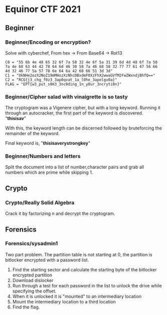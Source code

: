 ﻿# Equinor CTF 2021

## Beginner
### Beginner/Encoding or encryption?
Solve with cyberchef, From hex -> From Base64 -> Rot13
```
C0 = "55 6b 4e 48 65 32 6f 7a 58 32 4e 6f 5a 31 39 6d 4d 48 6f 7a 58 7a 4e 68 63 44 42 78 64 6d 46 30 58 7a 46 68 58 32 77 77 61 47 56 66 4d 32 46 77 5a 57 78 6e 64 6a 42 68 66 51 3d 3d"
C1 = "UkNHe2ozX2NoZ19mMHozXzNhcDBxdmF0XzFhX2wwaGVfM2FwZWxndjBhfQ=="
C2 = "RCG{j3_chg_f0z3_3ap0qvat_1a_l0he_3apelgv0a}"
FLAG = "EPT{w3_put_s0m3_3nc0ding_1n_y0ur_3ncryti0n}"
```

### Beginner/Cipher salad with vinaigrette is so tasty
The cryptogram was a Vigenere cipher, but with a long keyword.  Running it through an autocracker, the first part of the keyword is discovered.
"**thisisav**"

With this, the keyword length can be discerned followed by bruteforcing the remainder of the keyword.

Final keyword is, "**thisisaverystrongkey**"


### Beginner/Numbers and letters
Split the document into a list of number,character pairs and grab all numbers which are prime while skipping 1.


## Crypto
### Crypto/Really Solid Algebra
Crack it by factorizing n and decrypt the cryptogram.


## Forensics
### Forensics/sysadmin1
Two part problem.  The partition table is not starting at 0, the partition is bitlocker encrypted with a password list.

1. Find the starting sector and calculate the starting byte of the bitlocker encrypted partition
1. Download dislocker
1. Run through a test for each password in the list to unlock the drive while specifying the offset.
1. When it is unlocked it is "mounted" to an intermediary location
1. Mount the intermediary location to a third location
1. Find the flag.